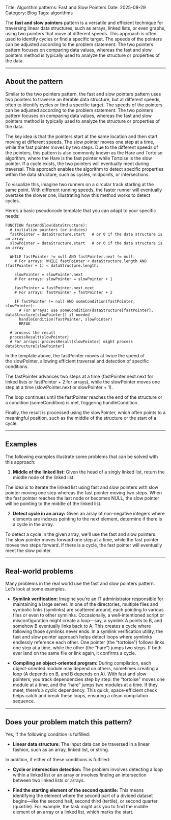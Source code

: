 Title: Algorithm patterns: Fast and Slow Pointers
Date: 2025-08-29
Category: Blog
Tags: algorithms

The **fast and slow pointers** pattern is a versatile and efficient technique for traversing linear data structures, such as arrays, linked lists, or even graphs, using two pointers that move at different speeds. This approach is often used to identify cycles or find a specific target. The speeds of the pointers can be adjusted according to the problem statement. The two pointers pattern focuses on comparing data values, whereas the fast and slow pointers method is typically used to analyze the structure or properties of the data.

---

## About the pattern

Similar to the two pointers pattern, the fast and slow pointers pattern uses two pointers to traverse an iterable data structure, but at different speeds, often to identify cycles or find a specific target. The speeds of the pointers can be adjusted according to the problem statement. The two pointers pattern focuses on comparing data values, whereas the fast and slow pointers method is typically used to analyze the structure or properties of the data.

The key idea is that the pointers start at the same location and then start moving at different speeds. The slow pointer moves one step at a time, while the fast pointer moves by two steps. Due to the different speeds of the pointers, this pattern is also commonly known as the Hare and Tortoise algorithm, where the Hare is the fast pointer while Tortoise is the slow pointer. If a cycle exists, the two pointers will eventually meet during traversal. This approach enables the algorithm to detect specific properties within the data structure, such as cycles, midpoints, or intersections.

To visualize this, imagine two runners on a circular track starting at the same point. With different running speeds, the faster runner will eventually overtake the slower one, illustrating how this method works to detect cycles.

Here’s a basic pseudocode template that you can adapt to your specific needs:

```
FUNCTION fastAndSlow(dataStructure):
  # initialize pointers (or indices)
  fastPointer = dataStructure.start   # or 0 if the data structure is an array
  slowPointer = dataStructure.start   # or 0 if the data structure is an array
  
  WHILE fastPointer != null AND fastPointer.next != null: 
    # For arrays: WHILE fastPointer < dataStructure.length AND (fastPointer + 1) < dataStructure.length:
    
    slowPointer = slowPointer.next            
    # For arrays: slowPointer = slowPointer + 1
    
    fastPointer = fastPointer.next.next       
    # For arrays: fastPointer = fastPointer + 2
    
    IF fastPointer != null AND someCondition(fastPointer, slowPointer):
      # For arrays: use someCondition(dataStructure[fastPointer], dataStructure[slowPointer]) if needed
      handleCondition(fastPointer, slowPointer)
      BREAK

  # process the result
  processResult(slowPointer)
  # For arrays: processResult(slowPointer) might process dataStructure[slowPointer]
```

In the template above, the fastPointer moves at twice the speed of the slowPointer, allowing efficient traversal and detection of specific conditions. 

The fastPointer advances two steps at a time (fastPointer.next.next for linked lists or fastPointer + 2 for arrays), while the slowPointer moves one step at a time (slowPointer.next or slowPointer + 1).

The loop continues until the fastPointer reaches the end of the structure or a condition (someCondition) is met, triggering handleCondition.

Finally, the result is processed using the slowPointer, which often points to a meaningful position, such as the middle of the structure or the start of a cycle.

---

## Examples

The following examples illustrate some problems that can be solved with this approach:

1. **Middle of the linked list:** Given the head of a singly linked list, return the middle node of the linked list.

The idea is to iterate the linked list using fast and slow pointers with slow pointer moving one step whereas the fast pointer moving two steps. When the fast pointer reaches the last node or becomes NULL, the slow pointer will be pointing to the middle of the linked list.

2. **Detect cycle in an array:** Given an array of non-negative integers where elements are indexes pointing to the next element, determine if there is a cycle in the array.

To detect a cycle in the given array, we'll use the fast and slow pointers. The slow pointer moves forward one step at a time, while the fast pointer moves two steps forward. If there is a cycle, the fast pointer will eventually meet the slow pointer.

---

## Real-world problems

Many problems in the real world use the fast and slow pointers pattern. Let’s look at some examples.

- **Symlink verification:** Imagine you’re an IT administrator responsible for maintaining a large server. In one of the directories, multiple files and symbolic links (symlinks) are scattered around, each pointing to various files or even to other symlinks. Occasionally, a well-intentioned script or misconfiguration might create a loop—say, a symlink A points to B, and somehow B eventually links back to A. This creates a cycle where following those symlinks never ends. In a symlink verification utility, the fast and slow pointer approach helps detect loops where symlinks endlessly reference each other. One pointer (the “tortoise”) follows links one step at a time, while the other (the “hare”) jumps two steps. If both ever land on the same file or link again, it confirms a cycle.

- **Compiling an object-oriented program:** During compilation, each object-oriented module may depend on others, sometimes creating a loop (A depends on B, and B depends on A). With fast and slow pointers, you track dependencies step by step: the “tortoise” moves one module at a time, and the “hare” jumps two modules at a time. If they meet, there’s a cyclic dependency. This quick, space-efficient check helps catch and break these loops, ensuring a clean compilation sequence.

---

## Does your problem match this pattern?

Yes, if the following condition is fulfilled:

- **Linear data structure:** The input data can be traversed in a linear fashion, such as an array, linked list, or string.

In addition, if either of these conditions is fulfilled:

- **Cycle or intersection detection:** The problem involves detecting a loop within a linked list or an array or involves finding an intersection between two linked lists or arrays.

- **Find the starting element of the second quantile:** This means identifying the element where the second part of a divided dataset begins—like the second half, second third (tertile), or second quarter (quartile). For example, the task might ask you to find the middle element of an array or a linked list, which marks the start.

